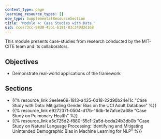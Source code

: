 ```yaml
---
content_type: page
learning_resource_types: []
ocw_type: SupplementalResourceSection
title: 'Module 4: Case Studies with Data '
uid: cce773cc-98d0-45b1-b181-83c340d2d168
---
```


This module presents case-studies from research conducted by the MIT-CITE team and its collaborators.

Objectives
----------

*   Demonstrate real-world applications of the framework

Sections
--------

*   {{% resource_link 3ee1ee69-1813-a435-6d18-22d90b24e11c "Case Study with Data: Mitigating Gender Bias on the UCI Adult Database" %}}
*   {{% resource_link e927237f-0504-d17b-16db-1e7afce2a68e "Case Study on Pulmonary Health" %}}
*   {{% resource_link a5c725d2-f880-55c1-2a5d-bcda24b3db0b "Case Study on Natural Language Processing: Identifying and Mitigating Unintended Demographic Bias in Machine Learning for NLP" %}}